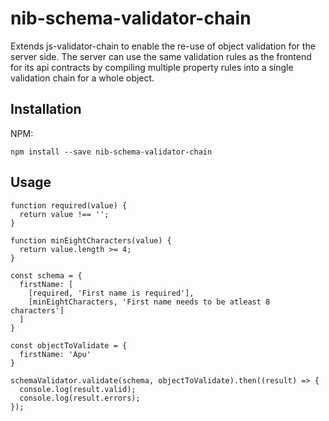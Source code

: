 # nib-schema-validator-chain
Extends js-validator-chain to enable the re-use of object validation for the server side.
The server can use the same validation rules as the frontend for its api contracts by compiling multiple property
rules into a single validation chain for a whole object.

## Installation

NPM:

    npm install --save nib-schema-validator-chain

## Usage

    function required(value) {
      return value !== '';
    }

    function minEightCharacters(value) {
      return value.length >= 4;
    }

    const schema = {
      firstName: [
        [required, 'First name is required'],
        [minEightCharacters, 'First name needs to be atleast 8 characters']
      ]
    }

    const objectToValidate = {
      firstName: 'Apu'
    }

    schemaValidator.validate(schema, objectToValidate).then((result) => {
      console.log(result.valid);
      console.log(result.errors);
    });
